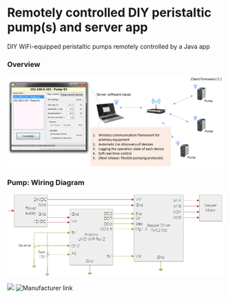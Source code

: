 # Remotely controlled DIY peristaltic pump(s) and server app
DIY WiFi-equipped peristaltic pumps remotely controlled by a Java app

### Overview
![](https://github.com/sergeigrebenyuk/PumpClientServer/blob/master/NetworkDiagram.png)


### Pump: Wiring Diagram
![](https://github.com/sergeigrebenyuk/PumpClientServer/blob/master/PumpDiagram.png)



![](https://www.boxerpumps.com/typo3temp/fl_realurl_image/9qx-miniature-perstaltic-pump-62.jpg)
![Manufacturer link](https://www.boxerpumps.com/en/products/peristaltic-pumps-liquid/boxer-9qx-miniature-peristaltic-pump-series/)
